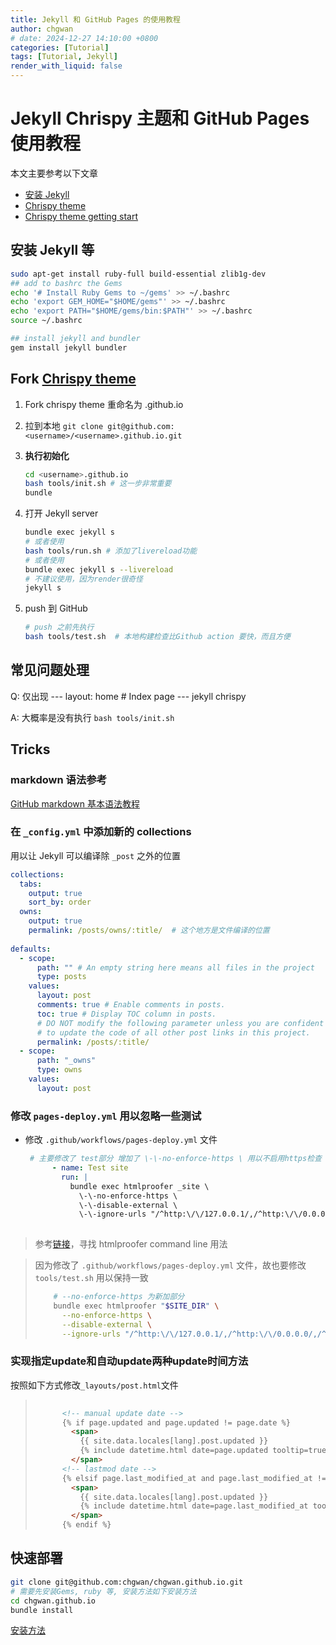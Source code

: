```yaml
---
title: Jekyll 和 GitHub Pages 的使用教程
author: chgwan
# date: 2024-12-27 14:10:00 +0800
categories: [Tutorial]
tags: [Tutorial, Jekyll]
render_with_liquid: false
---
```


# Jekyll Chrispy 主题和 GitHub Pages 使用教程

本文主要参考以下文章

- [安装 Jekyll](https://jekyllrb.com/docs/installation/ubuntu/)
- [Chrispy theme](https://github.com/cotes2020/jekyll-theme-chirpy)
- [Chrispy theme getting start](https://chirpy.cotes.page/posts/getting-started/) 

## 安装 Jekyll 等 <span id="jump"></span>
```bash
sudo apt-get install ruby-full build-essential zlib1g-dev
## add to bashrc the Gems
echo '# Install Ruby Gems to ~/gems' >> ~/.bashrc 
echo 'export GEM_HOME="$HOME/gems"' >> ~/.bashrc 
echo 'export PATH="$HOME/gems/bin:$PATH"' >> ~/.bashrc 
source ~/.bashrc

## install jekyll and bundler
gem install jekyll bundler
```

## Fork [Chrispy theme](https://github.com/cotes2020/jekyll-theme-chirpy)

1. Fork chrispy theme 重命名为 <username>.github.io

2. 拉到本地 `git clone git@github.com:<username>/<username>.github.io.git`

3. **执行初始化** 

   ```bash
   cd <username>.github.io
   bash tools/init.sh # 这一步非常重要
   bundle
   ```

4. 打开 Jekyll server

   ```bash
   bundle exec jekyll s
   # 或者使用
   bash tools/run.sh # 添加了livereload功能
   # 或者使用
   bundle exec jekyll s --livereload
   # 不建议使用，因为render很奇怪
   jekyll s 
   ```

5. push 到 GitHub

   ```bash
   # push 之前先执行
   bash tools/test.sh  # 本地构建检查比Github action 要快，而且方便
   ```

## 常见问题处理

Q: 仅出现 --- layout: home # Index page --- jekyll chrispy

A: 大概率是没有执行 `bash tools/init.sh`

## Tricks

### markdown 语法参考

[GitHub markdown 基本语法教程](https://docs.github.com/zh/get-started/writing-on-github/getting-started-with-writing-and-formatting-on-github/basic-writing-and-formatting-syntax)

### 在 `_config.yml` 中添加新的 collections 

用以让 Jekyll 可以编译除 `_post` 之外的位置

```yaml
collections:
  tabs:
    output: true
    sort_by: order
  owns:
    output: true
    permalink: /posts/owns/:title/  # 这个地方是文件编译的位置
  
defaults:
  - scope:
      path: "" # An empty string here means all files in the project
      type: posts
    values:
      layout: post
      comments: true # Enable comments in posts.
      toc: true # Display TOC column in posts.
      # DO NOT modify the following parameter unless you are confident enough
      # to update the code of all other post links in this project.
      permalink: /posts/:title/
  - scope:
      path: "_owns"
      type: owns
    values:  
      layout: post
```

### 修改 `pages-deploy.yml` 用以忽略一些测试

- 修改 `.github/workflows/pages-deploy.yml` 文件

  ```yaml
   # 主要修改了 test部分 增加了 \-\-no-enforce-https \ 用以不启用https检查
        - name: Test site
          run: |
            bundle exec htmlproofer _site \
              \-\-no-enforce-https \ 
              \-\-disable-external \
              \-\-ignore-urls "/^http:\/\/127.0.0.1/,/^http:\/\/0.0.0.0/,/^http:\/\/localhost/"
              
  ```

> 参考[链接](https://github.com/gjtorikian/html-proofer?tab=readme-ov-file#using-on-the-command-line)，寻找 htmlproofer command line 用法

> 因为修改了 `.github/workflows/pages-deploy.yml` 文件，故也要修改 `tools/test.sh` 用以保持一致
> 
> ```bash
>     # --no-enforce-https 为新加部分
>     bundle exec htmlproofer "$SITE_DIR" \
>       --no-enforce-https \
>       --disable-external \
>       --ignore-urls "/^http:\/\/127.0.0.1/,/^http:\/\/0.0.0.0/,/^http:\/\/localhost/"
> ```

### 实现指定update和自动update两种update时间方法

按照如下方式修改`_layouts/post.html`文件

> ```html
>       
>       <!-- manual update date -->
>       {% if page.updated and page.updated != page.date %}
>         <span>
>           {{ site.data.locales[lang].post.updated }}
>           {% include datetime.html date=page.updated tooltip=true lang=lang %}
>         </span>
>       <!-- lastmod date -->
>       {% elsif page.last_modified_at and page.last_modified_at != page.date %}
>         <span>
>           {{ site.data.locales[lang].post.updated }}
>           {% include datetime.html date=page.last_modified_at tooltip=true lang=lang %}
>         </span>
>       {% endif %}
> ```
>

## 快速部署

```bash
git clone git@github.com:chgwan/chgwan.github.io.git
# 需要先安装Gems, ruby 等, 安装方法如下安装方法
cd chgwan.github.io
bundle install
```

[安装方法](#jump)

